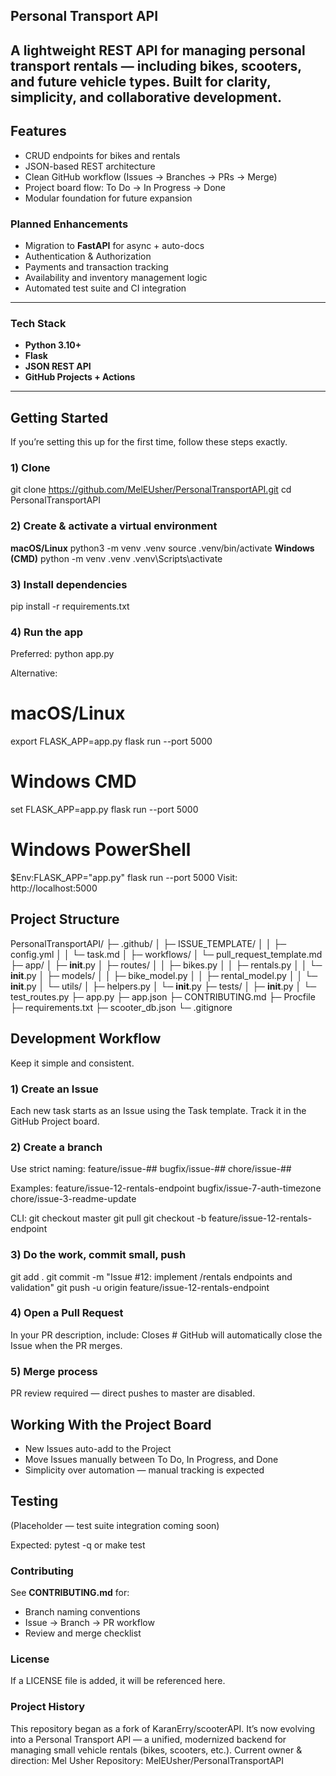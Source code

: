 ## Personal Transport API

A lightweight REST API for managing personal transport rentals — including bikes, scooters, and future vehicle types.
Built for clarity, simplicity, and collaborative development.
---

## Features

- CRUD endpoints for bikes and rentals
- JSON-based REST architecture
- Clean GitHub workflow (Issues → Branches → PRs → Merge)
- Project board flow: To Do → In Progress → Done
- Modular foundation for future expansion

### Planned Enhancements
- Migration to **FastAPI** for async + auto-docs
- Authentication & Authorization
- Payments and transaction tracking
- Availability and inventory management logic
- Automated test suite and CI integration
---

### Tech Stack
- **Python 3.10+**
- **Flask**
- **JSON REST API**
- **GitHub Projects + Actions**
---

## Getting Started
If you’re setting this up for the first time, follow these steps exactly.

### 1) Clone
git clone https://github.com/MelEUsher/PersonalTransportAPI.git
cd PersonalTransportAPI

### 2) Create & activate a virtual environment

**macOS/Linux**
python3 -m venv .venv
source .venv/bin/activate
**Windows (CMD)**
python -m venv .venv
.venv\Scripts\activate

### 3) Install dependencies
pip install -r requirements.txt

### 4) Run the app
Preferred:
python app.py

Alternative:
# macOS/Linux
export FLASK_APP=app.py
flask run --port 5000

# Windows CMD
set FLASK_APP=app.py
flask run --port 5000

# Windows PowerShell
$Env:FLASK_APP="app.py"
flask run --port 5000
Visit: http://localhost:5000

## Project Structure

PersonalTransportAPI/
├─ .github/
│  ├─ ISSUE_TEMPLATE/
│  │  ├─ config.yml
│  │  └─ task.md
│  ├─ workflows/
│  └─ pull_request_template.md
├─ app/
│  ├─ __init__.py
│  ├─ routes/
│  │  ├─ bikes.py
│  │  ├─ rentals.py
│  │  └─ __init__.py
│  ├─ models/
│  │  ├─ bike_model.py
│  │  ├─ rental_model.py
│  │  └─ __init__.py
│  └─ utils/
│     ├─ helpers.py
│     └─ __init__.py
├─ tests/
│  ├─ __init__.py
│  └─ test_routes.py
├─ app.py
├─ app.json
├─ CONTRIBUTING.md
├─ Procfile
├─ requirements.txt
├─ scooter_db.json
└─ .gitignore


## Development Workflow
Keep it simple and consistent.

### 1) Create an Issue
Each new task starts as an Issue using the Task template.
Track it in the GitHub Project board.
### 2) Create a branch
Use strict naming:
feature/issue-##
bugfix/issue-##
chore/issue-##

Examples:
feature/issue-12-rentals-endpoint
bugfix/issue-7-auth-timezone
chore/issue-3-readme-update

CLI:
git checkout master
git pull
git checkout -b feature/issue-12-rentals-endpoint

### 3) Do the work, commit small, push
git add .
git commit -m "Issue #12: implement /rentals endpoints and validation"
git push -u origin feature/issue-12-rentals-endpoint

### 4) Open a Pull Request
In your PR description, include:
Closes #<issue-number>
GitHub will automatically close the Issue when the PR merges.

### 5) Merge process
PR review required — direct pushes to master are disabled.

## Working With the Project Board
- New Issues auto-add to the Project
- Move Issues manually between To Do, In Progress, and Done
- Simplicity over automation — manual tracking is expected

## Testing
(Placeholder — test suite integration coming soon)

Expected:
pytest -q
or
make test

### Contributing

See **CONTRIBUTING.md** for:
- Branch naming conventions
- Issue → Branch → PR workflow
- Review and merge checklist

### License
If a LICENSE file is added, it will be referenced here.

### Project History
This repository began as a fork of KaranErry/scooterAPI.
It’s now evolving into a Personal Transport API —
a unified, modernized backend for managing small vehicle rentals (bikes, scooters, etc.).
Current owner & direction: Mel Usher
Repository: MelEUsher/PersonalTransportAPI
